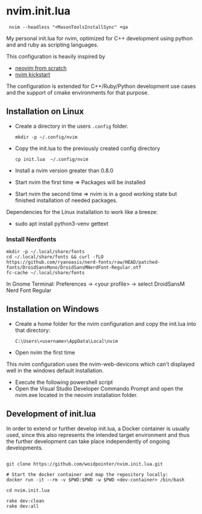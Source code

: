 # nvim.init.lua

```shell
 nvim --headless "+MasonToolsInstallSync" +qa
```

My personal init.lua for nvim, optimized for C++ development using python and
and ruby as scripting languages.

This configuration is heavily inspired by

- [neovim from scratch](https://www.youtube.com/watch?v=w7i4amO_zaE&t=706s)
- [nvim kickstart](https://github.com/nvim-lua/kickstart.nvim)

The configuration is extended for C++/Ruby/Python development use cases and the
support of cmake environments for that purpose.

## Installation on Linux

- Create a directory in the users `.config` folder.

  ```shell
  mkdir -p ~/.config/nvim
  ```

- Copy the init.lua to the previously created config directory

  ```shell
  cp init.lua  ~/.config/nvim
  ```

- Install a nvim version greater than 0.8.0
- Start nvim the first time => Packages will be installed
- Start nvim the second time => nvim is in a good working state but finished
  installation of needed packages.

Dependencies for the Linux installation to work like a breeze:

- sudo apt install python3-venv gettext

### Install Nerdfonts

```shell
mkdir -p ~/.local/share/fonts
cd ~/.local/share/fonts && curl -fLO https://github.com/ryanoasis/nerd-fonts/raw/HEAD/patched-fonts/DroidSansMono/DroidSansMNerdFont-Regular.otf
fc-cache ~/.local/share/fonts
```

In Gnome Terminal: Preferences -> \<your profile\> -> select DroidSansM Nerd
Font Regular

## Installation on Windows

- Create a home folder for the nvim configuration and copy the init.lua into
  that directory:

  `C:\Users\<username>\AppData\Local\nvim`

- Open nvim the first time

This nvim configuration uses the nvim-web-devicons which can't displayed well
in the windows default installation.

- Execute the following powershell script [](https://github.com/ryanoasis/vim-devicons/files/4287085/patchedfonts.zip)
- Open the Visual Studio Developer Commando Prompt and open the nvim.exe
  located in the neovim installation folder.

## Development of init.lua

In order to extend or further develop init.lua, a Docker container is usually
used, since this also represents the intended target environment and thus the
further development can take place independently of ongoing developments.

```console

git clone https://github.com/woidpointer/nvim.init.lua.git

# Start the docker container and map the repository locally:
docker run -it --rm -v $PWD:$PWD -w $PWD <dev-container> /bin/bash

cd nvim.init.lua

rake dev:clean
rake dev:all
```
